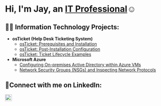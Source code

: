 <h1>Hi, I'm Jay, an <a href="https://linkedin.com/in/jcollins996">IT Professional</a>☺</h1>

<h2>👨‍💻 Information Technology Projects:</h2>

- <b>osTicket (Help Desk Ticketing System)</b>
  - [osTicket: Prerequisites and Installation](https://github.com/jaydcollins/osticket-prereqs)
  - [osTicket: Post-Installation Configuration](https://github.com/jaydcollins/post-install-config)
  - [osTicket: Ticket Lifecycle Examples](https://github.com/jaydcollins/ticket-lifecycle)
- <b>Microsoft Azure</b>
  - [Configuring On-premises Active Directory within Azure VMs](https://github.com/jaydcollins/configure-ad)
  - [Network Security Groups (NSGs) and Inspecting Network Protocols](https://github.com/jaydcollins/azure-network-protocols)

<h2>🤳Connect with me on LinkedIn:</h2>


[<img align="left" alt="Josh | LinkedIn" width="22px" src="https://cdn.jsdelivr.net/npm/simple-icons@v3/icons/linkedin.svg" />][linkedin]



[linkedin]: https://linkedin.com/in/
